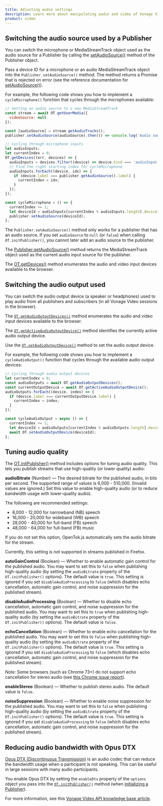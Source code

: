 ```yaml
---
title: Adjusting audio settings
description: Learn more about manipulating audio and video of Vonage Video API streams for your web application. Publish only video or audio, adjust the frame rate, and more. 
product: video
---
```


## Switching the audio source used by a Publisher

You can switch the microphone or MediaStreamTrack object used as the audio source for a Publisher by calling the [setAudioSource()](/sdk/stitch/video-js-reference/Publisher.html#setAudioSource) method of the Publisher object.

Pass a device ID for a microphone or an audio MediaStreamTrack object into the `Publisher.setAudioSource()` method. The method returns a Promise that is rejected on error (see the reference documentation for [setAudioSource()](/sdk/stitch/video-js-reference/Publisher.html#setAudioSource)).

For example, the following code shows you how to implement a `cycleMicrophone()` function that cycles through the microphones available:

```javascript
// Setting an audio source to a new MediaStreamTrack
const stream = await OT.getUserMedia({
  videoSource: null
});

const [audioSource] = stream.getAudioTracks();
publisher.setAudioSource(audioSource).then(() => console.log('Audio source updated'));

// Cycling through microphone inputs
let audioInputs;
let currentIndex = 0;
OT.getDevices((err, devices) => {
  audioInputs = devices.filter((device) => device.kind === 'audioInput');
  // Find the right starting index for cycleMicrophone
  audioInputs.forEach((device, idx) => {
    if (device.label === publisher.getAudioSource().label) {
      currentIndex = idx;
    }
  });
});

const cycleMicrophone = () => {
  currentIndex += 1;
  let deviceId = audioInputs[currentIndex % audioInputs.length].deviceId;
  publisher.setAudioSource(deviceId);
};
```

The `Publisher.setAudioSource()` method only works for a publisher that has an audio source. If you set `audioSource` to `null` (or `false`) when calling `OT.initPublisher()`, you cannot later add an audio source to the publisher.

The [Publisher.getAudioSource()](/sdk/stitch/video-js-reference/Publisher.html#getAudioSource) method returns the MediaStreamTrack object used as the current audio input source for the publisher.

The [OT.getDevices()](/sdk/stitch/video-js-reference/OT.html#getDevices) method enumerates the audio and video input devices available to the browser.

## Switching the audio output used

You can switch the audio output device (a speaker or headphones) used to play audio from all publishers and subscribers (in all Vonage Video sessions in the browser).

The [`OT.getAudioOutputDevices()`](/sdk/stitch/video-js-reference/OT.html#getAudioOutputDevices) method enumerates the audio and video input devices available to the browser.

The [`OT.getActiveAudioOutputDevice()`](/sdk/stitch/video-js-reference/OT.html#getActiveAudioOutputDevice) method identifies the currently active audio output device.

Use the [`OT.setAudioOutputDevice()`](/sdk/stitch/video-js-reference/OT.html#setAudioOutputDevice) method to set the audio output device.

For example, the following code shows you how to implement a `cycleAudioOutput()` function that cycles through the available audio output devices:

```javascript
// Cycling through audio output devices
let currentIndex = 0;
const audioOutputs = await OT.getAudioOutputDevices();
const currentOutputDevice = await OT.getActiveAudioOutputDevice();
audioOutputs.forEach((device, index) => {
  if (device.label === currentOutputDevice.label) {
    currentIndex = index;
  }
});

const cycleAudioOutput = async () => {
  currentIndex += 1;
  let deviceId = audioOutputs[currentIndex % audioOutputs.length].deviceId;
  await OT.setAudioOutputDevice(deviceId);
};
```

## Tuning audio quality

The [OT.initPublisher()](/sdk/stitch/video-js-reference/OT.html#initPublisher) method includes options for tuning audio quality. This lets you publish streams that use high-quality (or lower quality) audio:

**audioBitrate** (Number) — The desired bitrate for the published audio, in bits per second. The supported range of values is 6,000 - 510,000. (Invalid values are ignored.) Set this value to enable high-quality audio (or to reduce bandwidth usage with lower-quality audio).

The following are recommended settings:

* 8,000 - 12,000 for narrowband (NB) speech
* 16,000 - 20,000 for wideband (WB) speech
* 28,000 - 40,000 for full-band (FB) speech
* 48,000 - 64,000 for full-band (FB) music

If you do not set this option, OpenTok.js automatically sets the audio bitrate for the stream.

Currently, this setting is not supported in streams published in Firefox.

**autoGainControl** (Boolean) — Whether to enable automatic gain control for the published audio. You may want to set this to `false` when publishing high-quality audio (by setting the `audioBitrate` property of the `OT.initPublisher()` options). The default value is `true`. This setting is ignored if you set `disableAudioProcessing` to `false` (which disables echo cancellation, automatic gain control, and noise suppression for the published stream).

**disableAudioProcessing** (Boolean) — Whether to disable echo cancellation, automatic gain control, and noise suppression for the published audio. You may want to set this to `true` when publishing high-quality audio (by setting the `audioBitrate` property of the `OT.initPublisher()` options). The default value is `false`.

**echoCancellation** (Boolean) — Whether to enable echo cancellation for the published audio. You may want to set this to `false` when publishing high-quality audio (by setting the `audioBitrate` property of the `OT.initPublisher()` options). The default value is `true`. This setting is ignored if you set `disableAudioProcessing` to `false` (which disables echo cancellation, automatic gain control, and noise suppression for the published stream).

_Note:_ Some browsers (such as Chrome 73+) do not support echo cancellation for stereo audio (see [this Chrome issue report](https://bugs.chromium.org/p/webrtc/issues/detail?id=10465)).

**enableStereo** (Boolean) — Whether to publish stereo audio. The default value is `false`.

**noiseSuppression** (Boolean) — Whether to enable noise suppression for the published audio. You may want to set this to `false` when publishing high-quality audio (by setting the `audioBitrate` property of the `OT.initPublisher()` options). The default value is `true`. This setting is ignored if you set `disableAudioProcessing` to `false` (which disables echo cancellation, automatic gain control, and noise suppression for the published stream).

## Reducing audio bandwidth with Opus DTX

[Opus DTX (Discontinuous Transmission)](https://datatracker.ietf.org/doc/html/rfc7587#section-3.1.3) is an audio codec that can reduce the bandwidth usage when a participant is not speaking. This can be useful in large sessions with many audio participants.

You enable Opus DTX by setting the `enableDtx` property of the `options` object you pass into the [`OT.initPublisher()`](/sdk/stitch/video-js-reference/OT.html#initPublisher) method (when [initializing a Publisher](/video/tutorials/publish-streams/introduction/javascript)).

For more information, see this [Vonage Video API knowledge base article](https://video-api.support.vonage.com/hc/en-us/articles/4411846588564-What-is-Opus-DTX-).
